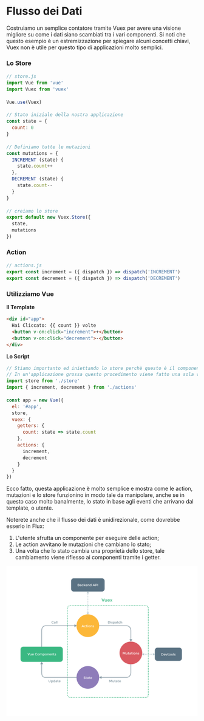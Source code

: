 # Flusso dei Dati

Costruiamo un semplice contatore tramite Vuex per avere una visione migliore su come i dati siano scambiati tra i vari componenti. Si noti che questo esempio è un estremizzazione per spiegare alcuni concetti chiavi, Vuex non è utile per questo tipo di applicazioni molto semplici.

### Lo Store

``` js
// store.js
import Vue from 'vue'
import Vuex from 'vuex'

Vue.use(Vuex)

// Stato iniziale della nostra applicazione
const state = {
  count: 0
}

// Definiamo tutte le mutazioni
const mutations = {
  INCREMENT (state) {
    state.count++
  },
  DECREMENT (state) {
    state.count--
  }
}

// creiamo lo store
export default new Vuex.Store({
  state,
  mutations
})
```

### Action

``` js
// actions.js
export const increment = ({ dispatch }) => dispatch('INCREMENT')
export const decrement = ({ dispatch }) => dispatch('DECREMENT')
```

### Utilizziamo Vue

**Il Template**

``` html
<div id="app">
  Hai Cliccato: {{ count }} volte
  <button v-on:click="increment">+</button>
  <button v-on:click="decrement">-</button>
</div>
```

**Lo Script**

``` js
// Stiamo importanto ed iniettando lo store perchè questo è il componente di root
// In un'applicazione grossa questo procedimento viene fatto una sola volta
import store from './store'
import { increment, decrement } from './actions'

const app = new Vue({
  el: '#app',
  store,
  vuex: {
    getters: {
      count: state => state.count
    },
    actions: {
      increment,
      decrement
    }
  }
})
```

Ecco fatto, questa applicazione è molto semplice e mostra come le action, mutazioni e lo store funzionino in modo tale da manipolare, anche se in questo caso molto banalmente, lo stato in base agli eventi che arrivano dal template, o utente.

Noterete anche che il flusso dei dati è unidirezionale, come dovrebbe esserlo in Flux:

1. L'utente sfrutta un componente per eseguire delle action;
2. Le action avvitano le mutazioni che cambiano lo stato;
3. Una volta che lo stato cambia una proprietà dello store, tale cambiamento viene riflesso ai componenti tramite i getter.

<p align="center">
  <img width="700px" src="vuex.png">
</p>
